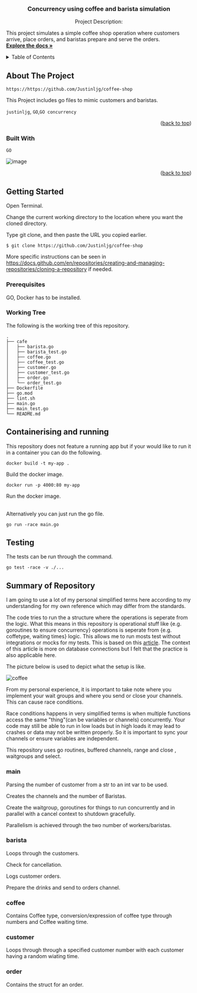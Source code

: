 <a name="readme-top"></a>
<h3 align="center">Concurrency using coffee and barista simulation</h3>

  <p align="center">
  Project Description:
  
  This project simulates a simple coffee shop operation where customers arrive, place orders, and baristas prepare and serve the orders. 
    <br />
    <a href="https://github.com/Justinljg/cofee-shop"><strong>Explore the docs »</strong></a>

</div>

<!-- TABLE OF CONTENTS -->
<details>
  <summary>Table of Contents</summary>
  <ol>
    <li>
      <a href="#about-the-project">About The Project</a>
      <ul>
        <li><a href="#built-with">Built With</a></li>
      </ul>
    </li>
    <li>
      <a href="#getting-started">Getting Started</a>
      <ul>
        <li><a href="#prerequisites">Prerequisites</a></li>
        <li><a href="#working-tree">Working Tree</a></li>
        <li><a href="#containerising-and-running">Containerising and running</a></li>
        <li><a href="#testing">Testing</a></li>
      </ul>
    </li>
    <li>
      <a href="#summary-of-repository">Summary of Repository</a>
      <ul>
        <li><a href="#main">main</a></li>
        <li><a href="#barista">barista</a></li>
        <li><a href="#coffee">coffee.go</a></li>
        <li><a href="#customer">customer</a></li>
        <li><a href="#order">order</a></li>
      </ul>
    </li>
  </ol>
</details>


<!-- ABOUT THE PROJECT -->
## About The Project

`https://https://github.com/Justinljg/coffee-shop`

This Project includes go files to mimic customers and baristas.

`justinljg`, `GO`,`GO concurrency`

<p align="right">(<a href="#readme-top">back to top</a>)</p>



### Built With


`GO`


![image](https://github.com/user-attachments/assets/c2775a5d-dbfc-4b8b-8872-a99ffa11a9ce)


<p align="right">(<a href="#readme-top">back to top</a>)</p>



<!-- GETTING STARTED -->
## Getting Started

Open Terminal.

Change the current working directory to the location where you want the cloned directory.

Type git clone, and then paste the URL you copied earlier.

    $ git clone https://github.com/Justinljg/coffee-shop

More specific instructions can be seen in https://docs.github.com/en/repositories/creating-and-managing-repositories/cloning-a-repository if needed.

### Prerequisites

GO, Docker has to be installed.

### Working Tree

The following is the working tree of this repository.

    .
    ├── cafe
    │   ├── barista.go
    │   ├── barista_test.go
    │   ├── coffee.go
    │   ├── coffee_test.go
    │   ├── customer.go
    │   ├── customer_test.go
    │   ├── order.go
    │   └── order_test.go
    ├── Dockerfile
    ├── go.mod
    ├── lint.sh
    ├── main.go
    ├── main_test.go
    └── README.md


## Containerising and running
This repository does not feature a running app but if your would like to run it in a container you can do the following. 

    docker build -t my-app .
Build the docker image.

    docker run -p 4000:80 my-app
Run the docker image.
<br></br>

Alternatively you can just run the go file.

    go run -race main.go

## Testing
The tests can be run through the command.

    go test -race -v ./...


## Summary of Repository
I am going to use a lot of my personal simplified terms here according to my understanding for my own reference which may differ from the standards.

The code tries to run the a structure where the operations is seperate from the logic. What this means in this repository is operational stuff like {e.g. goroutines to ensure concurrency} operations is seperate from {e.g. coffetype, waiting times} logic. This allows me to run mosts test without integrations or mocks for my tests. This is based on this [article](https://blog.boot.dev/clean-code/writing-good-unit-tests-dont-mock-database-connections/). The context of this article is more on database connections but I felt that the practice is also applicable here. 

The picture below is used to depict what the setup is like.

![coffee](https://github.com/user-attachments/assets/41fb5a03-4313-448d-9b3e-679e33e751fa)


From my personal experience, it is important to take note where you implement your wait groups and where you send or close your channels. This can cause race conditions.

Race conditions happens in very simplified terms is when multiple functions access the same "thing"(can be variables or channels) concurrently. Your code may still be able to run in low loads but in high loads it may lead to crashes or data may not be written properly. So it is important to sync your channels or ensure variables are independent.

This repository uses go routines, buffered channels, range and close , waitgroups and select.

### main

Parsing the number of customer from a str to an int var to be used. 

Creates the channels and the number of Baristas.

Create the waitgroup, goroutines for things to run concurrently and in parallel with a cancel context to shutdown gracefully.

Parallelism is achieved through the two number of workers/baristas.

### barista

Loops through the customers.

Check for cancellation.

Logs customer orders.

Prepare the drinks and send to orders channel.

### coffee

Contains Coffee type, conversion/expression of coffee type through numbers and Coffee waiting time.

### customer

Loops through through a specified customer number with each customer having a random wiating time.

### order

Contains the struct for an order.

